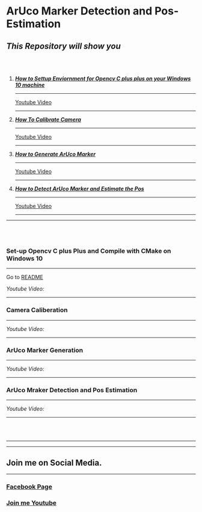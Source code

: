 # ArUco Marker Detection and Pos-Estimation

<h2> <i>This Repository will show you</i></h2> <br></br>
<ol>

<li><a href="#"><b><i> How to Settup Enviornment for Opencv C plus plus on your Windows 10 machine</i></b></a>
</li>

----
<a href="#">Youtube Video</a>

---
<li><a href="#"><b><i> How To Calibrate Camera</i></b></a>
</li>

---
<a href="#">Youtube Video</a>

---
<li><a href="#"><b><i> How to Generate ArUco Marker</i></b></a>
</li>

---
<a href="#">Youtube Video</a>

----

<li><a href="#"><b><i> How to Detect ArUco Marker and Estimate the Pos</i></b></a>
</li>

---
<a href="#">Youtube Video</a>

----

</ol>

--------
<br></br>



### Set-up Opencv C plus Plus and Compile with CMake on Windows 10
---
Go to  <a href="https://github.com/Asadullah-Dal17/ArUco-Marker-Detection-and-Pos-Estimation-Cplus-plus/tree/master/Set-Up-Opencv-CPlusPlus">README</a>

*Youtube Video:*

---
### Camera Caliberation
---

*Youtube Video:*

---

### ArUco Marker Generation
---
*Youtube Video:*

---
### ArUco Mraker Detection and Pos Estimation
---
*Youtube Video:*

---
<br></br>


---
---
## Join me on Social Media.
---
<a href="https://www.facebook.com/AiPhile17"><h3>Facebook Page</h3></a>

<a href="https://www.youtube.com/c/aiphile"><h3>Join me Youtube</h3></a>

